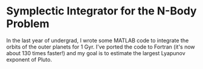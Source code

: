 # Symplectic Integrator for the N-Body Problem

In the last year of undergrad, I wrote some MATLAB code to integrate the orbits of the outer planets for 1 Gyr.  I've ported the code to Fortran (it's now about 130 times faster!) and my goal is to estimate the largest Lyapunov exponent of Pluto.
